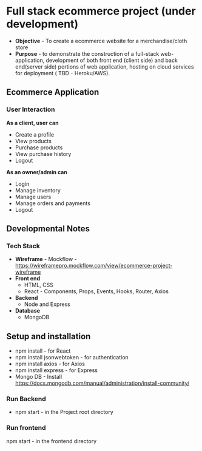 # Full stack ecommerce project (under development)
 
* **Objective** - To create a ecommerce website for a merchandise/cloth store
* **Purpose** - to demonstrate the construction of a full-stack web-application, development of both front end (client side) and back end(server side) portions of web application, hosting on cloud services for deployment ( TBD - Heroku/AWS).

## Ecommerce Application
### User Interaction

**As a client, user can** 
   * Create a profile
   * View products
   * Purchase products
   * View purchase history
   * Logout

**As an owner/admin can**
   * Login
   * Manage inventory
   * Manage users
   * Manage orders and payments
   * Logout

## Developmental Notes
### Tech Stack

* **Wireframe** - Mockflow - https://wireframepro.mockflow.com/view/ecommerce-project-wireframe
* **Front end**
  * HTML, CSS
  * React - Components, Props, Events, Hooks, Router, Axios
* **Backend**
  * Node and Express
* **Database**
  *  MongoDB 

## Setup and installation
* npm install - for React
* npm install jsonwebtoken - for authentication
* npm install axios - for Axios
* npm install express - for Express
* Mongo DB - Install https://docs.mongodb.com/manual/administration/install-community/
 ### Run Backend
* npm start - in the Project root directory
 ### Run frontend
  npm start - in the frontend directory
 
